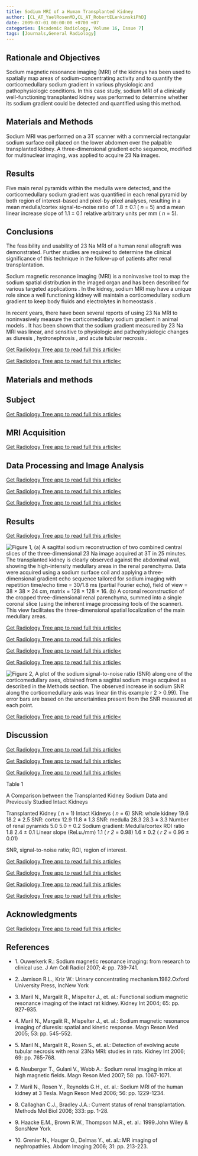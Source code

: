 ```yaml
---
title: Sodium MRI of a Human Transplanted Kidney
author: [CL_AT_YaelRosenMD,CL_AT_RobertELenkinskiPhD]
date: 2009-07-01 00:00:00 +0700 +07
categories: [Academic Radiology, Volume 16, Issue 7]
tags: [Journals,General Radiology]
---
```

## Rationale and Objectives

Sodium magnetic resonance imaging (MRI) of the kidneys has been used to spatially map areas of sodium-concentrating activity and to quantify the corticomedullary sodium gradient in various physiologic and pathophysiologic conditions. In this case study, sodium MRI of a clinically well-functioning transplanted kidney was performed to determine whether its sodium gradient could be detected and quantified using this method.

## Materials and Methods

Sodium MRI was performed on a 3T scanner with a commercial rectangular sodium surface coil placed on the lower abdomen over the palpable transplanted kidney. A three-dimensional gradient echo sequence, modified for multinuclear imaging, was applied to acquire  23 Na images.

## Results

Five main renal pyramids within the medulla were detected, and the corticomedullary sodium gradient was quantified in each renal pyramid by both region of interest–based and pixel-by-pixel analyses, resulting in a mean medulla/cortex signal-to-noise ratio of 1.8 ± 0.1 ( _n_ = 5) and a mean linear increase slope of 1.1 ± 0.1 relative arbitrary units per mm ( _n_ = 5).

## Conclusions

The feasibility and usability of  23 Na MRI of a human renal allograft was demonstrated. Further studies are required to determine the clinical significance of this technique in the follow-up of patients after renal transplantation.

Sodium magnetic resonance imaging (MRI) is a noninvasive tool to map the sodium spatial distribution in the imaged organ and has been described for various targeted applications . In the kidney, sodium MRI may have a unique role since a well functioning kidney will maintain a corticomedullary sodium gradient to keep body fluids and electrolytes in homeostasis .

In recent years, there have been several reports of using  23 Na MRI to noninvasively measure the corticomedullary sodium gradient in animal models . It has been shown that the sodium gradient measured by  23 Na MRI was linear, and sensitive to physiologic and pathophysiologic changes as diuresis , hydronephrosis , and acute tubular necrosis .

[Get Radiology Tree app to read full this article<](https://clinicalpub.com/app)

[Get Radiology Tree app to read full this article<](https://clinicalpub.com/app)

## Materials and methods

## Subject

[Get Radiology Tree app to read full this article<](https://clinicalpub.com/app)

## MRI Acquisition

[Get Radiology Tree app to read full this article<](https://clinicalpub.com/app)

## Data Processing and Image Analysis

[Get Radiology Tree app to read full this article<](https://clinicalpub.com/app)

[Get Radiology Tree app to read full this article<](https://clinicalpub.com/app)

[Get Radiology Tree app to read full this article<](https://clinicalpub.com/app)

## Results

[Get Radiology Tree app to read full this article<](https://clinicalpub.com/app)

![Figure 1, (a) A sagittal sodium reconstruction of two combined central slices of the three-dimensional 23 Na image acquired at 3T in 25 minutes. The transplanted kidney is clearly observed against the abdominal wall, showing the high-intensity medullary areas in the renal parenchyma. Data were acquired using a sodium surface coil and applying a three-dimensional gradient echo sequence tailored for sodium imaging with repetition time/echo time = 30/1.8 ms (partial Fourier echo), field of view = 38 × 38 × 24 cm, matrix = 128 × 128 × 16. (b) A coronal reconstruction of the cropped three-dimensional renal parenchyma, summed into a single coronal slice (using the inherent image processing tools of the scanner). This view facilitates the three-dimensional spatial localization of the main medullary areas.](https://storage.googleapis.com/dl.dentistrykey.com/clinical/SodiumMRIofaHumanTransplantedKidney/0_1s20S1076633209000385.jpg)

[Get Radiology Tree app to read full this article<](https://clinicalpub.com/app)

[Get Radiology Tree app to read full this article<](https://clinicalpub.com/app)

[Get Radiology Tree app to read full this article<](https://clinicalpub.com/app)

[Get Radiology Tree app to read full this article<](https://clinicalpub.com/app)

![Figure 2, A plot of the sodium signal-to-noise ratio (SNR) along one of the corticomedullary axes, obtained from a sagittal sodium image acquired as described in the Methods section. The observed increase in sodium SNR along the corticomedullary axis was linear (in this example r 2 > 0.99). The error bars are based on the uncertainties present from the SNR measured at each point.](https://storage.googleapis.com/dl.dentistrykey.com/clinical/SodiumMRIofaHumanTransplantedKidney/1_1s20S1076633209000385.jpg)

[Get Radiology Tree app to read full this article<](https://clinicalpub.com/app)

## Discussion

[Get Radiology Tree app to read full this article<](https://clinicalpub.com/app)

[Get Radiology Tree app to read full this article<](https://clinicalpub.com/app)

[Get Radiology Tree app to read full this article<](https://clinicalpub.com/app)

Table 1


A Comparison between the Transplanted Kidney Sodium Data and Previously Studied Intact Kidneys


Transplanted Kidney ( _n_ = 1) Intact Kidneys ( _n_ = 6) SNR: whole kidney 19.6 18.2 ± 2.5 SNR: cortex 12.9 11.8 ± 1.3 SNR: medulla 28.3 28.3 ± 3.3 Number of renal pyramids 5.0 5.0 ± 0.2 Sodium gradient: Medulla/cortex ROI ratio 1.8 2.4 ± 0.1 Linear slope (Rel.u./mm) 1.1 ( _r  2_ = 0.98) 1.6 ± 0.2 ( _r  2_ = 0.96 ± 0.01)

SNR, signal-to-noise ratio; ROI, region of interest.


[Get Radiology Tree app to read full this article<](https://clinicalpub.com/app)

[Get Radiology Tree app to read full this article<](https://clinicalpub.com/app)

[Get Radiology Tree app to read full this article<](https://clinicalpub.com/app)

[Get Radiology Tree app to read full this article<](https://clinicalpub.com/app)

## Acknowledgments

[Get Radiology Tree app to read full this article<](https://clinicalpub.com/app)

## References

- 1\. Ouwerkerk R.: Sodium magnetic resonance imaging: from research to clinical use. J Am Coll Radiol 2007; 4: pp. 739-741.


- 2\. Jamison R.L., Kriz W.: Urinary concentrating mechanism.1982.Oxford University Press, IncNew York


- 3\. Maril N., Margalit R., Mispelter J., et. al.: Functional sodium magnetic resonance imaging of the intact rat kidney. Kidney Int 2004; 65: pp. 927-935.


- 4\. Maril N., Margalit R., Mispelter J., et. al.: Sodium magnetic resonance imaging of diuresis: spatial and kinetic response. Magn Reson Med 2005; 53: pp. 545-552.


- 5\. Maril N., Margalit R., Rosen S., et. al.: Detection of evolving acute tubular necrosis with renal 23Na MRI: studies in rats. Kidney Int 2006; 69: pp. 765-768.


- 6\. Neuberger T., Gulani V., Webb A.: Sodium renal imaging in mice at high magnetic fields. Magn Reson Med 2007; 58: pp. 1067-1071.


- 7\. Maril N., Rosen Y., Reynolds G.H., et. al.: Sodium MRI of the human kidney at 3 Tesla. Magn Reson Med 2006; 56: pp. 1229-1234.


- 8\. Callaghan C.J., Bradley J.A.: Current status of renal transplantation. Methods Mol Biol 2006; 333: pp. 1-28.


- 9\. Haacke E.M., Brown R.W., Thompson M.R., et. al.: 1999.John Wiley & SonsNew York


- 10\. Grenier N., Hauger O., Delmas Y., et. al.: MR imaging of nephropathies. Abdom Imaging 2006; 31: pp. 213-223.